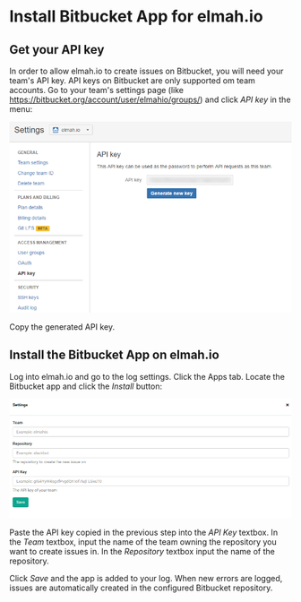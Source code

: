 # Install Bitbucket App for elmah.io

## Get your API key

In order to allow elmah.io to create issues on Bitbucket, you will need your team's API key. API keys on Bitbucket are only supported om team accounts. Go to your team's settings page (like https://bitbucket.org/account/user/elmahio/groups/) and click _API key_ in the menu:

![API Key Page](images/apps/bitbucket/apikey.png)

Copy the generated API key.

## Install the Bitbucket App on elmah.io

Log into elmah.io and go to the log settings. Click the Apps tab. Locate the Bitbucket app and click the *Install* button:

![Install Slack App](images/apps/bitbucket/install_settings.png)

Paste the API key copied in the previous step into the _API Key_ textbox. In the _Team_ textbox, input the name of the team owning the repository you want to create issues in. In the *Repository* textbox input the name of the repository.

Click *Save* and the app is added to your log. When new errors are logged, issues are automatically created in the configured Bitbucket repository.